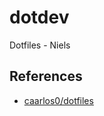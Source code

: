 # dotdev
Dotfiles - Niels


## References

- [caarlos0/dotfiles](https://github.com/caarlos0/dotfiles)
